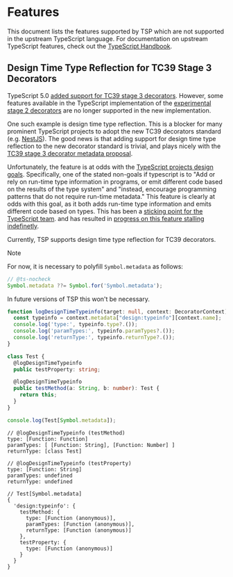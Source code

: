 # Features

This document lists the features supported by TSP which are not supported in the upstream TypeScript language. For
documentation on upstream TypeScript features, check out the [TypeScript Handbook](https://www.typescriptlang.org/docs/handbook/intro.html).

## Design Time Type Reflection for TC39 Stage 3 Decorators

TypeScript 5.0 [added support for TC39 stage 3 decorators](https://devblogs.microsoft.com/typescript/announcing-typescript-5-0/#decorators).
However, some features available in the TypeScript implementation of the [experimental stage 2 decorators](https://www.typescriptlang.org/docs/handbook/decorators.html)
are no longer supported in the new implementation.

One such example is design time type reflection. This is a blocker for many prominent TypeScript projects to adopt the
new TC39 decorators standard (e.g. [NestJS](https://github.com/nestjs/nest/issues/11414)). The good news is that adding
support for design time type reflection to the new decorator standard is trivial, and plays nicely with the
[TC39 stage 3 decorator metadata proposal](https://github.com/tc39/proposal-decorator-metadata).

Unfortunately, the feature is at odds with the [TypeScript projects design goals](https://github.com/microsoft/TypeScript/wiki/TypeScript-Design-Goals).
Specifically, one of the stated non-goals if typescript is to "Add or rely on run-time type information in programs, or
emit different code based on the results of the type system" and "instead, encourage programming patterns that do not
require run-time metadata." This feature is clearly at odds with this goal, as it both adds run-time type information
and emits different code based on types. This has been a [sticking point for the TypeScript team](https://github.com/microsoft/TypeScript/issues/57533#issuecomment-1972041814).
and has resulted in [progress on this feature stalling indefinetly](https://github.com/microsoft/TypeScript/pull/58101).

Currently, TSP supports design time type reflection for TC39 decorators.

> [!NOTE]
> For now, it is necessary to polyfill `Symbol.metadata` as follows:
> 
> ```ts
> // @ts-nocheck
> Symbol.metadata ??= Symbol.for('Symbol.metadata');
> ```
>
> In future versions of TSP this won't be necessary.

```ts
function logDesignTimeTypeinfo(target: null, context: DecoratorContext) {
  const typeinfo = context.metadata["design:typeinfo"][context.name];
  console.log('type:', typeinfo.type?.());
  console.log('paramTypes:', typeinfo.paramTypes?.());
  console.log('returnType:', typeinfo.returnType?.());
}

class Test {
  @logDesignTimeTypeinfo
  public testProperty: string;

  @logDesignTimeTypeinfo
  public testMethod(a: String, b: number): Test {
    return this;
  }
}

console.log(Test[Symbol.metadata]);
```

```
// @logDesignTimeTypeinfo (testMethod)
type: [Function: Function]
paramTypes: [ [Function: String], [Function: Number] ]
returnType: [class Test]

// @logDesignTimeTypeinfo (testProperty)
type: [Function: String]
paramTypes: undefined
returnType: undefined

// Test[Symbol.metadata]
{
  'design:typeinfo': {
    testMethod: {
      type: [Function (anonymous)],
      paramTypes: [Function (anonymous)],
      returnType: [Function (anonymous)]
    },
    testProperty: {
      type: [Function (anonymous)]
    }
  }
}
```
